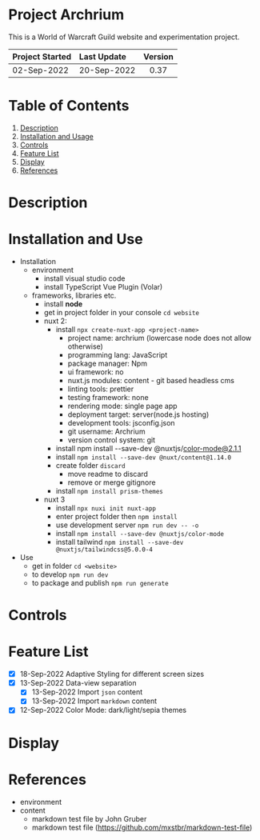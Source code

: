 # Project Archrium
This is a World of Warcraft Guild website and experimentation project.

| Project Started | Last Update | Version |
| :-------------- | :---------- | :-----: | 
| 02-Sep-2022     | 20-Sep-2022 | 0.37    |
# Table of Contents
1. [Description](#description)
2. [Installation and Usage](#installation-and-usage)
3. [Controls](#controls)
4. [Feature List](#feature-list)
5. [Display](#display)
6. [References](#references)

# Description

# Installation and Use
- Installation
    - environment
        - install visual studio code 
        - install TypeScript Vue Plugin (Volar)
    - frameworks, libraries etc.
        - install **node**
        - get in project folder in your console `cd website`
        - nuxt 2:
            - install `npx create-nuxt-app <project-name>`
                - project name: archrium (lowercase node does not allow otherwise)
                - programming lang: JavaScript
                - package manager: Npm
                - ui framework: no
                - nuxt.js modules: content - git based headless cms
                - linting tools: prettier
                - testing framework: none
                - rendering mode: single page app
                - deployment target: server(node.js hosting)
                - development tools: jsconfig.json
                - git username: Archrium
                - version control system: git
            - install  npm install --save-dev @nuxtjs/color-mode@2.1.1
            - install `npm install --save-dev @nuxt/content@1.14.0`
            - create folder `discard`
                - move readme to discard
                - remove or merge gitignore 
            - install `npm install prism-themes`
        - nuxt 3
            - install `npx nuxi init nuxt-app`
            - enter project folder then `npm install`
            - use development server `npm run dev -- -o`
            - install `npm install --save-dev @nuxtjs/color-mode`
            - install tailwind `npm install --save-dev @nuxtjs/tailwindcss@5.0.0-4`
- Use
    - get in folder `cd <website>`
    - to develop `npm run dev`
    - to package and publish `npm run generate`

# Controls

# Feature List
- [x] 18-Sep-2022 Adaptive Styling for different screen sizes
- [x] 13-Sep-2022 Data-view separation
    - [x] 13-Sep-2022 Import `json` content
    - [x] 13-Sep-2022 Import `markdown` content
- [x] 12-Sep-2022 Color Mode: dark/light/sepia themes

# Display

# References
- environment
- content
    - markdown test file by John Gruber
    - markdown test file (https://github.com/mxstbr/markdown-test-file)